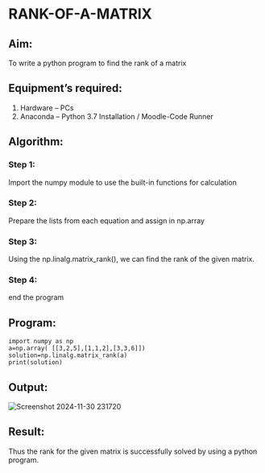 # RANK-OF-A-MATRIX
## Aim:
To write a python program to find the rank of a matrix
## Equipment’s required:
1. 	Hardware – PCs
2. 	Anaconda – Python 3.7 Installation / Moodle-Code Runner
## Algorithm:
### Step 1: 
Import the numpy module to use the built-in functions for calculation
### Step 2: 
Prepare the lists from each equation and assign in np.array
### Step 3:
Using the np.linalg.matrix_rank(), we can find the rank of the given matrix.
### Step 4:
end the program
## Program:
```
import numpy as np
a=np.array( [[3,2,5],[1,1,2],[3,3,6]])
solution=np.linalg.matrix_rank(a)
print(solution)
```

## Output:
![Screenshot 2024-11-30 231720](https://github.com/user-attachments/assets/6fb47cfc-64c5-48c5-82fd-2e1373514150)

## Result:
Thus the rank for the given matrix is successfully solved by  using a python program.

